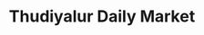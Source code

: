 ---
title: "Thudiyalur Daily Market"
url: /thudiyalur/thudiyalur-daily-market/
shop: Gemüse & Obst
---